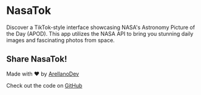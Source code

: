 # NasaTok

Discover a TikTok-style interface showcasing NASA's Astronomy Picture of the Day (APOD). This app utilizes the NASA API to bring you stunning daily images and fascinating photos from space.

## Share NasaTok!

Made with ❤️ by [ArellanoDev](https://bento.me/arellanodev)

Check out the code on [GitHub](https://github.com/AlejandroJBArellano/nasatok)